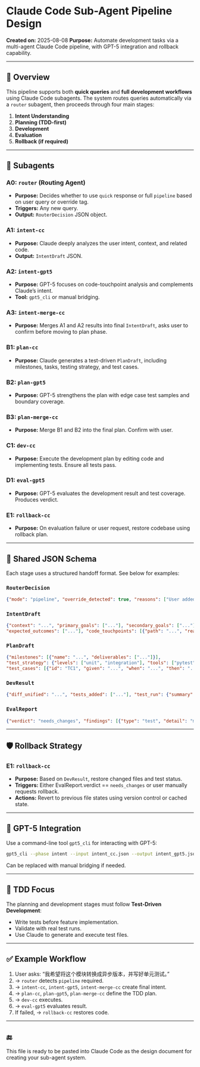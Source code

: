 # Claude Code Sub-Agent Pipeline Design

**Created on:** 2025-08-08
**Purpose:** Automate development tasks via a multi-agent Claude Code pipeline, with GPT-5 integration and rollback capability.

---

## 🔁 Overview

This pipeline supports both **quick queries** and **full development workflows** using Claude Code subagents. The system routes queries automatically via a `router` subagent, then proceeds through four main stages:

1. **Intent Understanding**
2. **Planning (TDD-first)**
3. **Development**
4. **Evaluation**
5. **Rollback (if required)**

---


## 📌 Subagents

### A0: `router` (Routing Agent)
- **Purpose:** Decides whether to use `quick` response or full `pipeline` based on user query or override tag.
- **Triggers:** Any new query.
- **Output:** `RouterDecision` JSON object.

### A1: `intent-cc`
- **Purpose:** Claude deeply analyzes the user intent, context, and related code.
- **Output:** `IntentDraft` JSON.

### A2: `intent-gpt5`
- **Purpose:** GPT-5 focuses on code-touchpoint analysis and complements Claude’s intent.
- **Tool:** `gpt5_cli` or manual bridging.

### A3: `intent-merge-cc`
- **Purpose:** Merges A1 and A2 results into final `IntentDraft`, asks user to confirm before moving to plan phase.

### B1: `plan-cc`
- **Purpose:** Claude generates a test-driven `PlanDraft`, including milestones, tasks, testing strategy, and test cases.

### B2: `plan-gpt5`
- **Purpose:** GPT-5 strengthens the plan with edge case test samples and boundary coverage.

### B3: `plan-merge-cc`
- **Purpose:** Merge B1 and B2 into the final plan. Confirm with user.

### C1: `dev-cc`
- **Purpose:** Execute the development plan by editing code and implementing tests. Ensure all tests pass.

### D1: `eval-gpt5`
- **Purpose:** GPT-5 evaluates the development result and test coverage. Produces verdict.

### E1: `rollback-cc`
- **Purpose:** On evaluation failure or user request, restore codebase using rollback plan.

---

## 🧩 Shared JSON Schema

Each stage uses a structured handoff format. See below for examples:

### `RouterDecision`
```json
{"mode": "pipeline", "override_detected": true, "reasons": ["User added #pipeline"]}
```

### `IntentDraft`
```json
{"context": "...", "primary_goals": ["..."], "secondary_goals": ["..."],
"expected_outcomes": ["..."], "code_touchpoints": [{"path": "...", "reason": "..."}]}
```

### `PlanDraft`
```json
{"milestones": [{"name": "...", "deliverables": ["..."]}],
"test_strategy": {"levels": ["unit", "integration"], "tools": ["pytest"]},
"test_cases": [{"id": "TC1", "given": "...", "when": "...", "then": "..."}]}
```

### `DevResult`
```json
{"diff_unified": "...", "tests_added": ["..."], "test_run": {"summary": "...", "passed": true}}
```

### `EvalReport`
```json
{"verdict": "needs_changes", "findings": [{"type": "test", "detail": "missing case"}]}
```

---

## 🛡️ Rollback Strategy

### E1: `rollback-cc`
- **Purpose:** Based on `DevResult`, restore changed files and test status.
- **Triggers:** Either EvalReport.verdict == `needs_changes` or user manually requests rollback.
- **Actions:** Revert to previous file states using version control or cached state.

---

## 🧠 GPT-5 Integration

Use a command-line tool `gpt5_cli` for interacting with GPT-5:
```bash
gpt5_cli --phase intent --input intent_cc.json --output intent_gpt5.json
```

Can be replaced with manual bridging if needed.

---

## 🧪 TDD Focus

The planning and development stages must follow **Test-Driven Development**:
- Write tests before feature implementation.
- Validate with real test runs.
- Use Claude to generate and execute test files.

---

## ✅ Example Workflow

1. User asks: “我希望将这个模块转换成异步版本，并写好单元测试。”
2. → `router` detects `pipeline` required.
3. → `intent-cc`, `intent-gpt5`, `intent-merge-cc` create final intent.
4. → `plan-cc`, `plan-gpt5`, `plan-merge-cc` define the TDD plan.
5. → `dev-cc` executes.
6. → `eval-gpt5` evaluates result.
7. If failed, → `rollback-cc` restores code.

---

## 🔚
This file is ready to be pasted into Claude Code as the design document for creating your sub-agent system.
